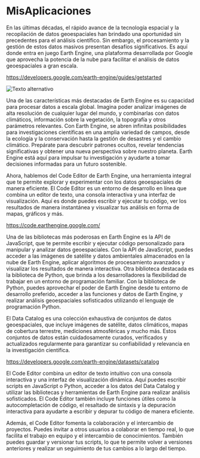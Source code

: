 # MisAplicaciones
En las últimas décadas, el rápido avance de la tecnología espacial y la recopilación de datos geoespaciales han brindado una oportunidad sin precedentes para el análisis científico. Sin embargo, el procesamiento y la gestión de estos datos masivos presentan desafíos significativos. Es aquí donde entra en juego Earth Engine, una plataforma desarrollada por Google que aprovecha la potencia de la nube para facilitar el análisis de datos geoespaciales a gran escala.

https://developers.google.com/earth-engine/guides/getstarted

![Texto alternativo]([Main/MisAplicaciones/ee1.png])

Una de las características más destacadas de Earth Engine es su capacidad para procesar datos a escala global. Imagina poder analizar imágenes de alta resolución de cualquier lugar del mundo, y combinarlas con datos climáticos, información sobre la vegetación, la topografía y otros parámetros relevantes. Con Earth Engine, se abren infinitas posibilidades para investigaciones científicas en una amplia variedad de campos, desde la ecología y la conservación hasta la gestión de desastres y el cambio climático. Prepárate para descubrir patrones ocultos, revelar tendencias significativas y obtener una nueva perspectiva sobre nuestro planeta. Earth Engine está aquí para impulsar tu investigación y ayudarte a tomar decisiones informadas para un futuro sostenible.

Ahora, hablemos del Code Editor de Earth Engine, una herramienta integral que te permite explorar y experimentar con los datos geoespaciales de manera eficiente. El Code Editor es un entorno de desarrollo en línea que combina un editor de texto, una consola interactiva y una interfaz de visualización. Aquí es donde puedes escribir y ejecutar tu código, ver los resultados de manera instantánea y visualizar tus análisis en forma de mapas, gráficos y más.

https://code.earthengine.google.com/

Una de las bibliotecas más poderosas en Earth Engine es la API de JavaScript, que te permite escribir y ejecutar código personalizado para manipular y analizar datos geoespaciales. Con la API de JavaScript, puedes acceder a las imágenes de satélite y datos ambientales almacenados en la nube de Earth Engine, aplicar algoritmos de procesamiento avanzados y visualizar los resultados de manera interactiva. Otra biblioteca destacada es la biblioteca de Python, que brinda a los desarrolladores la flexibilidad de trabajar en un entorno de programación familiar. Con la biblioteca de Python, puedes aprovechar el poder de Earth Engine desde tu entorno de desarrollo preferido, acceder a las funciones y datos de Earth Engine, y realizar análisis geoespaciales sofisticados utilizando el lenguaje de programación Python.

El Data Catalog es una colección exhaustiva de conjuntos de datos geoespaciales, que incluye imágenes de satélite, datos climáticos, mapas de cobertura terrestre, mediciones atmosféricas y mucho más. Estos conjuntos de datos están cuidadosamente curados, verificados y actualizados regularmente para garantizar su confiabilidad y relevancia en la investigación científica.

https://developers.google.com/earth-engine/datasets/catalog

El Code Editor combina un editor de texto intuitivo con una consola interactiva y una interfaz de visualización dinámica. Aquí puedes escribir scripts en JavaScript o Python, acceder a los datos del Data Catalog y utilizar las bibliotecas y herramientas de Earth Engine para realizar análisis sofisticados. El Code Editor también incluye funciones útiles como la autocompletación de código, el resaltado de sintaxis y la depuración interactiva para ayudarte a escribir y depurar tu código de manera eficiente.

Además, el Code Editor fomenta la colaboración y el intercambio de proyectos. Puedes invitar a otros usuarios a colaborar en tiempo real, lo que facilita el trabajo en equipo y el intercambio de conocimientos. También puedes guardar y versionar tus scripts, lo que te permite volver a versiones anteriores y realizar un seguimiento de tus cambios a lo largo del tiempo.
